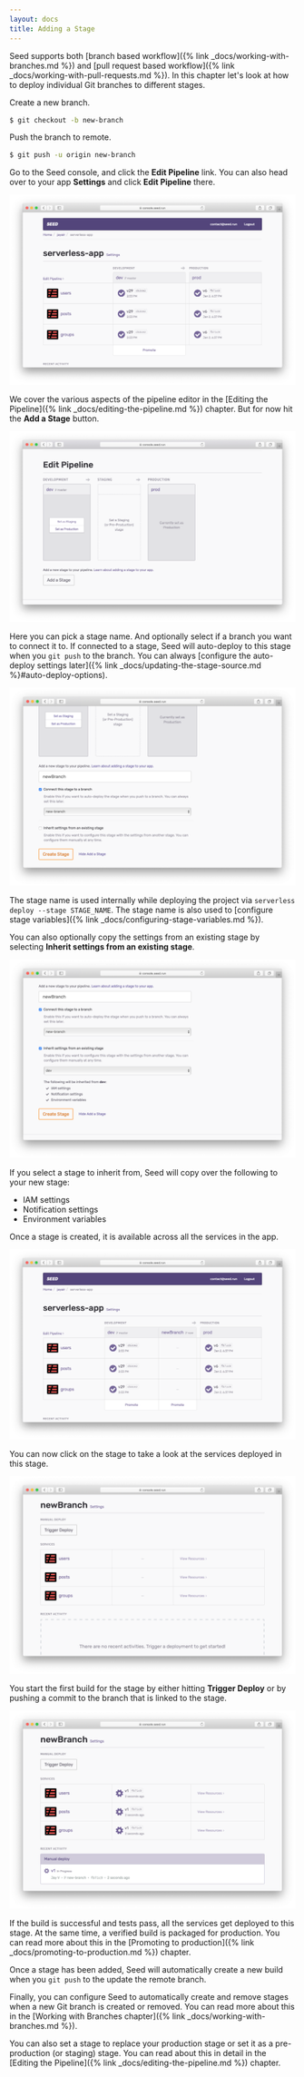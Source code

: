 ```yaml
---
layout: docs
title: Adding a Stage
---
```


Seed supports both [branch based workflow]({% link _docs/working-with-branches.md %}) and [pull request based workflow]({% link _docs/working-with-pull-requests.md %}). In this chapter let's look at how to deploy individual Git branches to different stages.

Create a new branch.

``` bash
$ git checkout -b new-branch
```

Push the branch to remote.

``` bash
$ git push -u origin new-branch
```

Go to the Seed console, and click the **Edit Pipeline** link. You can also head over to your app **Settings** and click **Edit Pipeline** there.

![Click edit pipeline from homepage](/assets/docs/adding-a-stage/click-edit-pipeline-from-homepage.png)

We cover the various aspects of the pipeline editor in the [Editing the Pipeline]({% link _docs/editing-the-pipeline.md %}) chapter. But for now hit the **Add a Stage** button.

![Click add a Stage Button](/assets/docs/adding-a-stage/click-add-a-stage.png)

Here you can pick a stage name. And optionally select if a branch you want to connect it to. If connected to a stage, Seed will auto-deploy to this stage when you `git push` to the branch. You can always [configure the auto-deploy settings later]({% link _docs/updating-the-stage-source.md %}#auto-deploy-options).

![Select Branch](/assets/docs/adding-a-stage/select-branch.png)

The stage name is used internally while deploying the project via `serverless deploy --stage STAGE_NAME`. The stage name is also used to [configure stage variables]({% link _docs/configuring-stage-variables.md %}). 

You can also optionally copy the settings from an existing stage by selecting **Inherit settings from an existing stage**.

![Inherit settings from an existing stage](/assets/docs/adding-a-stage/inherit-settings-from-an-existing-stage.png)

If you select a stage to inherit from, Seed will copy over the following to your new stage:

- IAM settings
- Notification settings
- Environment variables

Once a stage is created, it is available across all the services in the app.

![New stage added](/assets/docs/adding-a-stage/new-stage-added.png)

You can now click on the stage to take a look at the services deployed in this stage.

![New stage](/assets/docs/adding-a-stage/new-stage.png)

You start the first build for the stage by either hitting **Trigger Deploy** or by pushing a commit to the branch that is linked to the stage.

![Build stage in progress](/assets/docs/adding-a-stage/build-stage-in-progress.png)

If the build is successful and tests pass, all the services get deployed to this stage. At the same time, a verified build is packaged for production. You can read more about this in the [Promoting to production]({% link _docs/promoting-to-production.md %}) chapter.

Once a stage has been added, Seed will automatically create a new build when you `git push` to the update the remote branch.

Finally, you can configure Seed to automatically create and remove stages when a new Git branch is created or removed. You can read more about this in the [Working with Branches chapter]({% link _docs/working-with-branches.md %}).

You can also set a stage to replace your production stage or set it as a pre-production (or staging) stage. You can read about this in detail in the [Editing the Pipeline]({% link _docs/editing-the-pipeline.md %}) chapter.

